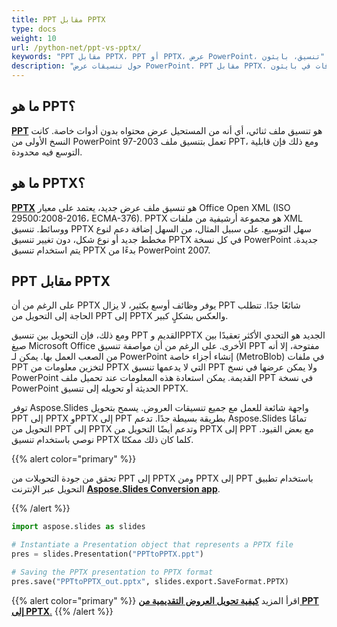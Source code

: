 ```yaml
---
title: PPT مقابل PPTX
type: docs
weight: 10
url: /python-net/ppt-vs-pptx/
keywords: "PPT مقابل PPTX، PPT أو PPTX، عرض PowerPoint، تنسيق، بايثون"
description: "حول تنسيقات عرض PowerPoint. PPT مقابل PPTX. الاختلافات في بايثون"
---
```


## **ما هو PPT؟**
[**PPT**](https://docs.fileformat.com/presentation/ppt/) هو تنسيق ملف ثنائي، أي أنه من المستحيل عرض محتواه بدون أدوات خاصة. كانت النسخ الأولى من PowerPoint 97-2003 تعمل بتنسيق ملف PPT، ومع ذلك فإن قابلية التوسع فيه محدودة.

## **ما هو PPTX؟**
[**PPTX**](https://docs.fileformat.com/presentation/pptx/) هو تنسيق ملف عرض جديد، يعتمد على معيار Office Open XML (ISO 29500:2008-2016، ECMA-376). PPTX هو مجموعة أرشيفية من ملفات XML ووسائط. تنسيق PPTX سهل التوسيع. على سبيل المثال، من السهل إضافة دعم لنوع مخطط جديد أو نوع شكل، دون تغيير تنسيق PPTX في كل نسخة PowerPoint جديدة. يتم استخدام تنسيق PPTX بدءًا من PowerPoint 2007.

## **PPT مقابل PPTX**
على الرغم من أن PPTX يوفر وظائف أوسع بكثير، لا يزال PPT شائعًا جدًا. تتطلب الحاجة إلى التحويل من PPT إلى PPTX والعكس بشكلٍ كبير.

ومع ذلك، فإن التحويل بين تنسيق PPT القديم وPPTX الجديد هو التحدي الأكثر تعقيدًا بين صيغ Microsoft Office الأخرى. على الرغم من أن مواصفة تنسيق PPT مفتوحة، إلا أنه من الصعب العمل بها. يمكن لـ PowerPoint إنشاء أجزاء خاصة (MetroBlob) في ملفات PPT لتخزين معلومات من PPTX التي لا يدعمها تنسيق PPT ولا يمكن عرضها في نسخ PowerPoint القديمة. يمكن استعادة هذه المعلومات عند تحميل ملف PPT في نسخة PowerPoint الحديثة أو تحويله إلى تنسيق PPTX.

توفر Aspose.Slides واجهة شائعة للعمل مع جميع تنسيقات العروض. يسمح بتحويل PPT إلى PPTX وPPTX إلى PPT بطريقة بسيطة جدًا. تدعم Aspose.Slides تمامًا التحويل من PPT إلى PPTX وتدعم أيضًا التحويل من PPTX إلى PPT مع بعض القيود. نوصي باستخدام تنسيق PPTX كلما كان ذلك ممكنًا.

{{% alert color="primary" %}} 

تحقق من جودة التحويلات من PPT إلى PPTX ومن PPTX إلى PPT باستخدام تطبيق التحويل عبر الإنترنت [**Aspose.Slides Conversion app**](https://products.aspose.app/slides/conversion/).

{{% /alert %}} 

```py
import aspose.slides as slides

# Instantiate a Presentation object that represents a PPTX file
pres = slides.Presentation("PPTtoPPTX.ppt")

# Saving the PPTX presentation to PPTX format
pres.save("PPTtoPPTX_out.pptx", slides.export.SaveFormat.PPTX)
```

{{% alert color="primary" %}} 
اقرأ المزيد [**كيفية تحويل العروض التقديمية من PPT إلى PPTX**.](/slides/python-net/convert-ppt-to-pptx/)
{{% /alert %}} 
